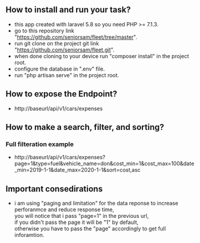 ##  How to install and run your task?
- this app created with laravel 5.8 so you need PHP >= 7.1.3.
- go to this repository link "https://github.com/seniorsam/fleet/tree/master".
- run git clone on the project git link "https://github.com/seniorsam/fleet.git".
- when done cloning to your device run "composer install" in the project root.
- configure the database in ".env" file.
- run "php artisan serve" in the project root.
##  How to expose the Endpoint?
- http://baseurl/api/v1/cars/expenses
##  How to make a search, filter, and sorting?
### Full filteration example
- http://baseurl/api/v1/cars/expenses?page=1&type=fuel&vehicle_name=don&cost_min=1&cost_max=100&date_min=2019-1-1&date_max=2020-1-1&sort=cost,asc
## Important consedirations
- i am using "paging and limitation" for the data reponse to increase perforanmce and reduce response time, <br> you will notice that i pass "page=1" in the previous url, <br> if you didn't pass the page it will be "1" by default, <br> otherwise you have to pass the "page" accordingly to get full inforamtion.  